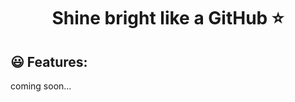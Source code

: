 <h1 style="text-align: center;">Shine bright like a GitHub ⭐</h1>  


## 😃 Features:
coming soon...
